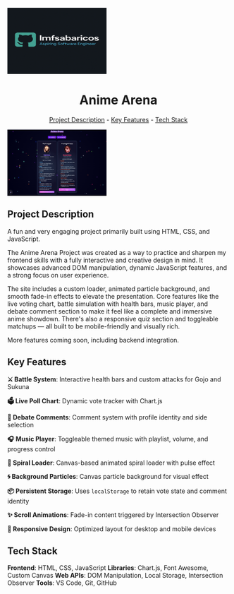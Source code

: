 <img src="assets/images/louis.png" alt="Louis" width="225" height="150"><h1 align="center">Anime Arena</h1>
<p align="center"><a href="#project-description">Project Description</a> - <a href="#key-features">Key Features</a> - <a href="#technology-stack">Tech Stack</a></p>

<img src="assets/images/gojosukuna.png" alt="Gojo vs Sukuna" width="225" height="150" align="center">


## Project Description

A fun and very engaging project primarily built using HTML, CSS, and JavaScript.

The Anime Arena Project was created as a way to practice and sharpen my frontend skills with a fully interactive and creative design in mind. It showcases advanced DOM manipulation, dynamic JavaScript features, and a strong focus on user experience.

The site includes a custom loader, animated particle background, and smooth fade-in effects to elevate the presentation. Core features like the live voting chart, battle simulation with health bars, music player, and debate comment section to make it feel like a complete and immersive anime showdown. There's also a responsive quiz section and toggleable matchups — all built to be mobile-friendly and visually rich.

More features coming soon, including backend integration.

## Key Features

**⚔️ Battle System**: Interactive health bars and custom attacks for Gojo and Sukuna

**🗳️ Live Poll Chart**: Dynamic vote tracker with Chart.js

**💬 Debate Comments**: Comment system with profile identity and side selection

**🎧 Music Player**: Toggleable themed music with playlist, volume, and progress control

**🎇 Spiral Loader**: Canvas-based animated spiral loader with pulse effect

**🌀 Background Particles**: Canvas particle background for visual effect

**📦 Persistent Storage**: Uses `localStorage` to retain vote state and comment identity

**✨ Scroll Animations**: Fade-in content triggered by Intersection Observer

**📱 Responsive Design**: Optimized layout for desktop and mobile devices

## Tech Stack

**Frontend**: HTML, CSS, JavaScript
**Libraries**: Chart.js, Font Awesome, Custom Canvas
**Web APIs**: DOM Manipulation, Local Storage, Intersection Observer
**Tools**: VS Code, Git, GitHub